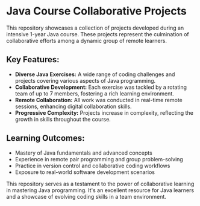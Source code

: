 <h1>Java Course Collaborative Projects</h1>

<p>This repository showcases a collection of projects developed during an intensive 1-year Java course. These projects represent the culmination of collaborative efforts among a dynamic group of remote learners.</p>

<h2>Key Features:</h2>
<ul>
    <li><strong>Diverse Java Exercises:</strong> A wide range of coding challenges and projects covering various aspects of Java programming.</li>
    <li><strong>Collaborative Development:</strong> Each exercise was tackled by a rotating team of up to 7 members, fostering a rich learning environment.</li>
    <li><strong>Remote Collaboration:</strong> All work was conducted in real-time remote sessions, enhancing digital collaboration skills.</li>
    <li><strong>Progressive Complexity:</strong> Projects increase in complexity, reflecting the growth in skills throughout the course.</li>
</ul>

<h2>Learning Outcomes:</h2>
<ul>
    <li>Mastery of Java fundamentals and advanced concepts</li>
    <li>Experience in remote pair programming and group problem-solving</li>
    <li>Practice in version control and collaborative coding workflows</li>
    <li>Exposure to real-world software development scenarios</li>
</ul>

<p>This repository serves as a testament to the power of collaborative learning in mastering Java programming. It's an excellent resource for Java learners and a showcase of evolving coding skills in a team environment.</p>
